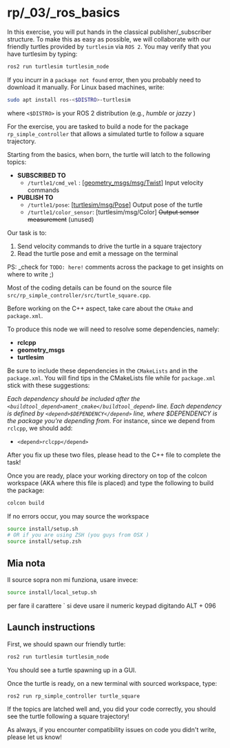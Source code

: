 # rp/_03/_ros\_basics
In this exercise, you will put hands in the classical publisher/_subscriber structure. To make this as easy as possible, we will collaborate with our friendly turtles provided by `turtlesim` via `ROS 2`. You may verify that you have turtlesim by typing:
```bash
ros2 run turtlesim turtlesim_node
```
If you incurr in a `package not found` error, then you probably need to download it manually.
For Linux based machines, write:
```bash
sudo apt install ros-<$DISTRO>-turtlesim
```
where `<$DISTRO>` is your ROS 2 distribution (e.g., _humble_ or _jazzy_ )

For the exercise, you are tasked to build a node for the package `rp_simple_controller` that allows a simulated turtle to follow a square trajectory.

Starting from the basics, when born, the turtle will latch to the following topics:

-   **SUBSCRIBED TO**
    -   `/turtle1/cmd_vel` : \[[geometry_msgs/msg/Twist](https://docs.ros2.org/foxy/api/geometry_msgs/msg/Twist.html)\] Input velocity commands
-   **PUBLISH TO**
    -   `/turtle1/pose`: \[[turtlesim/msg/Pose](https://docs.ros2.org/foxy/api/turtlesim/msg/Pose.html)\] Output pose of the turtle
    -   `/turtle1/color_sensor`: [turtlesim/msg/Color] ~~Output sensor measurement~~ (unused)

Our task is to:

1. Send velocity commands to drive the turtle in a square trajectory
2. Read the turtle pose and emit a message on the terminal

PS: _check for `TODO: here!` comments across the package to get insights on where to write ;)

Most of the coding details can be found on the source file `src/rp_simple_controller/src/turtle_square.cpp`.

Before working on the C++ aspect, take care about the `CMake` and `package.xml`.

To produce this node we will need to resolve some dependencies, namely:

- **rclcpp**
- **geometry_msgs**
- **turtlesim**

Be sure to include these dependencies in the `CMakeLists` and in the `package.xml`.
You will find tips in the CMakeLists file while for `package.xml` stick with these suggestions:

_Each dependency should be included after the `<buildtool_depend>ament_cmake</buildtool_depend>` line. Each dependency is defined by `<depend>$DEPENDENCY</depend>` line, where $DEPENDENCY is the package you're depending from._
For instance, since we depend from `rclcpp`, we should add:

- `<depend>rclcpp</depend>`

After you fix up these two files, please head to the C++ file to complete the task!

Once you are ready, place your working directory on top of the colcon workspace (AKA where this file is placed) and type the following to build the package:

```bash
colcon build
```

If no errors occur, you may source the workspace 

```bash
source install/setup.sh
# OR if you are using ZSH (you guys from OSX )
source install/setup.zsh
```
## Mia nota
Il source sopra non mi funziona, usare invece: 
```bash
source install/local_setup.sh
```  
per fare il carattere ` si deve usare il numeric keypad digitando ALT + 096

## Launch instructions

First, we should spawn our friendly turtle:

```bash
ros2 run turtlesim turtlesim_node
```

You should see a turtle spawning up in a GUI.

Once the turtle is ready, on a new terminal with sourced workspace, type:

```bash
ros2 run rp_simple_controller turtle_square
```

If the topics are latched well and, you did your code correctly, you should see the turtle following a square trajectory!

As always, if you encounter compatibility issues on code you didn't write, please let us know!

